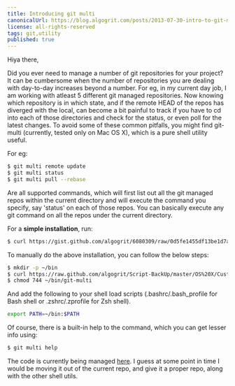 ```yaml
---
title: Introducing git multi
canonicalUrl: https://blog.algogrit.com/posts/2013-07-30-intro-to-git-multi/
license: all-rights-reserved
tags: git,utility
published: true
---
```


Hiya there,

Did you ever need to manage a number of git repositories for your project? It can be cumbersome when the number of repositories you are dealing with day-to-day increases beyond a number. For eg, in my current day job, I am working with atleast 5 different git managed repositories. Now knowing which repository is in which state, and if the remote HEAD of the repos has diverged with the local, can become a bit painful to track if you have to cd into each of those directories and check for the status, or even poll for the latest changes. To avoid some of these common pitfalls, you might find git-multi (currently, tested only on Mac OS X), which is a pure shell utility useful.

For eg:

```bash
$ git multi remote update
$ git multi status
$ git multi pull --rebase
```

Are all supported commands, which will first list out all the git managed repos within the current directory and will execute the command you specify, say 'status' on each of those repos. You can basically execute any git command on all the repos under the current directory.

For a __simple installation__, run:

```bash
$ curl https://gist.github.com/algogrit/6080309/raw/0d5fe1455df13be1d7a667a9ecccf7fd13d4f0b3/install_git-multi.sh | sh
```

To manually do the above installation, you can follow the below steps:

```bash
$ mkdir -p ~/bin
$ curl https://raw.github.com/algogrit/Script-BackUp/master/OS%20X/Custom-Git-Commands/git-multi > ~/bin/git-multi
$ chmod 744 ~/bin/git-multi
```

And add the following to your shell load scripts (.bashrc/.bash_profile for Bash shell or .zshrc/.zprofile for Zsh shell).

```bash
export PATH=~/bin:$PATH
```

Of course, there is a built-in help to the command, which you can get lesser info using:
```bash
$ git multi help
```

The code is currently being managed [here][github]. I guess at some point in time I would be moving it out of the current repo, and give it a proper repo, along with the other shell utils.

[github]: https://github.com/algogrit/Script-BackUp/blob/master/OS%20X/Custom-Git-Commands/git-multi
